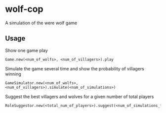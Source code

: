# wolf-cop

A simulation of the were wolf game

## Usage
Show one game play
```
Game.new(<num_of_wolfs>, <num_of_villagers>).play
```
Simulate the game several time and show the probability of villagers winning
```
GameSimulator.new(<num_of_wolfs>, <num_of_villagers>).simulate(<num_of_simulations>)
```
Suggest the best villagers and wolves for a given number of total players
```
RoleSuggestor.new(<total_num_of_players>).suggest(<num_of_simulations_for_each_combination>)
```
